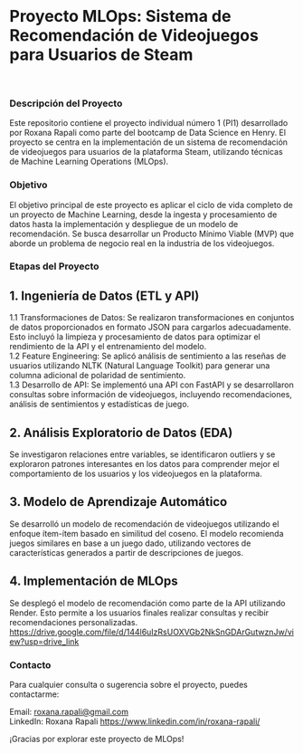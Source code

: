 <br />

# Proyecto MLOps: Sistema de Recomendación de Videojuegos para Usuarios de Steam
<br />

### Descripción del Proyecto
Este repositorio contiene el proyecto individual número 1 (PI1) desarrollado por Roxana Rapali como parte del bootcamp de Data Science en Henry. El proyecto se centra en la implementación de un sistema de recomendación de videojuegos para usuarios de la plataforma Steam, utilizando técnicas de Machine Learning Operations (MLOps).

### Objetivo
El objetivo principal de este proyecto es aplicar el ciclo de vida completo de un proyecto de Machine Learning, desde la ingesta y procesamiento de datos hasta la implementación y despliegue de un modelo de recomendación. Se busca desarrollar un Producto Mínimo Viable (MVP) que aborde un problema de negocio real en la industria de los videojuegos.

### Etapas del Proyecto


## 1. Ingeniería de Datos (ETL y API)
1.1 Transformaciones de Datos: Se realizaron transformaciones en conjuntos de datos proporcionados en formato JSON para cargarlos adecuadamente. Esto incluyó la limpieza y procesamiento de datos para optimizar el rendimiento de la API y el entrenamiento del modelo.
<br />
1.2 Feature Engineering: Se aplicó análisis de sentimiento a las reseñas de usuarios utilizando NLTK (Natural Language Toolkit) para generar una columna adicional de polaridad de sentimiento.
<br />
1.3 Desarrollo de API: Se implementó una API con FastAPI y se desarrollaron consultas sobre información de videojuegos, incluyendo recomendaciones, análisis de sentimientos y estadísticas de juego.

## 2. Análisis Exploratorio de Datos (EDA)
Se investigaron relaciones entre variables, se identificaron outliers y se exploraron patrones interesantes en los datos para comprender mejor el comportamiento de los usuarios y los videojuegos en la plataforma.

## 3. Modelo de Aprendizaje Automático
Se desarrolló un modelo de recomendación de videojuegos utilizando el enfoque ítem-ítem basado en similitud del coseno. El modelo recomienda juegos similares en base a un juego dado, utilizando vectores de características generados a partir de descripciones de juegos.

## 4. Implementación de MLOps
Se desplegó el modelo de recomendación como parte de la API utilizando Render. Esto permite a los usuarios finales realizar consultas y recibir recomendaciones personalizadas. https://drive.google.com/file/d/144l6uIzRsUOXVGb2NkSnGDArGutwznJw/view?usp=drive_link

### Contacto
Para cualquier consulta o sugerencia sobre el proyecto, puedes contactarme:

Email: roxana.rapali@gmail.com
<br />
LinkedIn: Roxana Rapali https://www.linkedin.com/in/roxana-rapali/

¡Gracias por explorar este proyecto de MLOps!